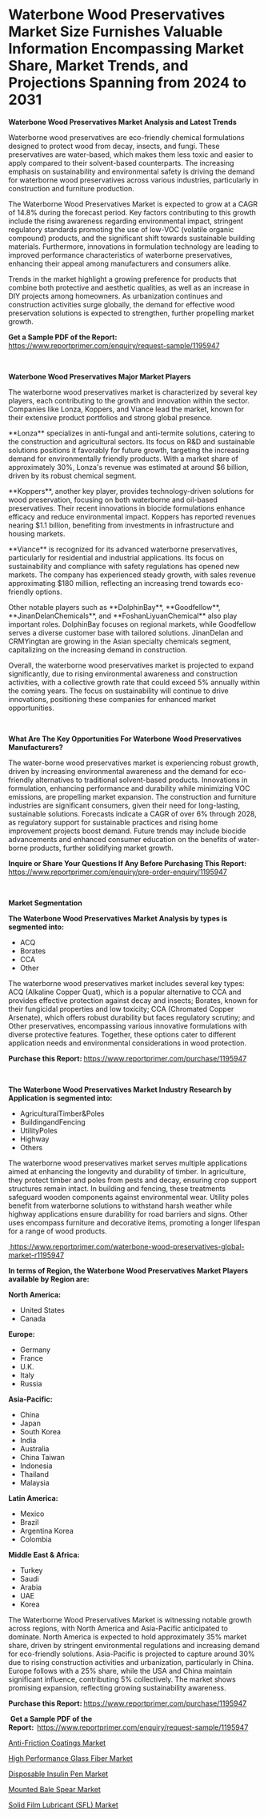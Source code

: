 <p><h1>Waterbone Wood Preservatives Market Size Furnishes Valuable Information Encompassing Market Share, Market Trends, and Projections Spanning from 2024 to 2031</h1></p><p><strong>Waterbone Wood Preservatives Market Analysis and Latest Trends</strong></p>
<p><p>Waterborne wood preservatives are eco-friendly chemical formulations designed to protect wood from decay, insects, and fungi. These preservatives are water-based, which makes them less toxic and easier to apply compared to their solvent-based counterparts. The increasing emphasis on sustainability and environmental safety is driving the demand for waterborne wood preservatives across various industries, particularly in construction and furniture production.</p><p>The Waterborne Wood Preservatives Market is expected to grow at a CAGR of 14.8% during the forecast period. Key factors contributing to this growth include the rising awareness regarding environmental impact, stringent regulatory standards promoting the use of low-VOC (volatile organic compound) products, and the significant shift towards sustainable building materials. Furthermore, innovations in formulation technology are leading to improved performance characteristics of waterborne preservatives, enhancing their appeal among manufacturers and consumers alike.</p><p>Trends in the market highlight a growing preference for products that combine both protective and aesthetic qualities, as well as an increase in DIY projects among homeowners. As urbanization continues and construction activities surge globally, the demand for effective wood preservation solutions is expected to strengthen, further propelling market growth.</p></p>
<p><strong>Get a Sample PDF of the Report:&nbsp;</strong> <a href="https://www.reportprimer.com/enquiry/request-sample/1195947">https://www.reportprimer.com/enquiry/request-sample/1195947</a></p>
<p>&nbsp;</p>
<p><strong>Waterbone Wood Preservatives Major Market Players</strong></p>
<p><p>The waterborne wood preservatives market is characterized by several key players, each contributing to the growth and innovation within the sector. Companies like Lonza, Koppers, and Viance lead the market, known for their extensive product portfolios and strong global presence.</p><p>**Lonza** specializes in anti-fungal and anti-termite solutions, catering to the construction and agricultural sectors. Its focus on R&D and sustainable solutions positions it favorably for future growth, targeting the increasing demand for environmentally friendly products. With a market share of approximately 30%, Lonza's revenue was estimated at around $6 billion, driven by its robust chemical segment.</p><p>**Koppers**, another key player, provides technology-driven solutions for wood preservation, focusing on both waterborne and oil-based preservatives. Their recent innovations in biocide formulations enhance efficacy and reduce environmental impact. Koppers has reported revenues nearing $1.1 billion, benefiting from investments in infrastructure and housing markets.</p><p>**Viance** is recognized for its advanced waterborne preservatives, particularly for residential and industrial applications. Its focus on sustainability and compliance with safety regulations has opened new markets. The company has experienced steady growth, with sales revenue approximating $180 million, reflecting an increasing trend towards eco-friendly options.</p><p>Other notable players such as **DolphinBay**, **Goodfellow**, **JinanDelanChemicals**, and **FoshanLiyuanChemical** also play important roles. DolphinBay focuses on regional markets, while Goodfellow serves a diverse customer base with tailored solutions. JinanDelan and CRMYingtan are growing in the Asian specialty chemicals segment, capitalizing on the increasing demand in construction.</p><p>Overall, the waterborne wood preservatives market is projected to expand significantly, due to rising environmental awareness and construction activities, with a collective growth rate that could exceed 5% annually within the coming years. The focus on sustainability will continue to drive innovations, positioning these companies for enhanced market opportunities.</p></p>
<p>&nbsp;</p>
<p><strong>What Are The Key Opportunities For Waterbone Wood Preservatives Manufacturers?</strong></p>
<p><p>The water-borne wood preservatives market is experiencing robust growth, driven by increasing environmental awareness and the demand for eco-friendly alternatives to traditional solvent-based products. Innovations in formulation, enhancing performance and durability while minimizing VOC emissions, are propelling market expansion. The construction and furniture industries are significant consumers, given their need for long-lasting, sustainable solutions. Forecasts indicate a CAGR of over 6% through 2028, as regulatory support for sustainable practices and rising home improvement projects boost demand. Future trends may include biocide advancements and enhanced consumer education on the benefits of water-borne products, further solidifying market growth.</p></p>
<p><strong>Inquire or Share Your Questions If Any Before Purchasing This Report:</strong> <a href="https://www.reportprimer.com/enquiry/pre-order-enquiry/1195947">https://www.reportprimer.com/enquiry/pre-order-enquiry/1195947</a></p>
<p>&nbsp;</p>
<p><strong>Market Segmentation</strong></p>
<p><strong>The Waterbone Wood Preservatives Market Analysis by types is segmented into:</strong></p>
<p><ul><li>ACQ</li><li>Borates</li><li>CCA</li><li>Other</li></ul></p>
<p><p>The waterborne wood preservatives market includes several key types: ACQ (Alkaline Copper Quat), which is a popular alternative to CCA and provides effective protection against decay and insects; Borates, known for their fungicidal properties and low toxicity; CCA (Chromated Copper Arsenate), which offers robust durability but faces regulatory scrutiny; and Other preservatives, encompassing various innovative formulations with diverse protective features. Together, these options cater to different application needs and environmental considerations in wood protection.</p></p>
<p><strong>Purchase this Report:&nbsp;</strong><a href="https://www.reportprimer.com/purchase/1195947">https://www.reportprimer.com/purchase/1195947</a></p>
<p>&nbsp;</p>
<p><strong>The Waterbone Wood Preservatives Market Industry Research by Application is segmented into:</strong></p>
<p><ul><li>AgriculturalTimber&Poles</li><li>BuildingandFencing</li><li>UtilityPoles</li><li>Highway</li><li>Others</li></ul></p>
<p><p>The waterborne wood preservatives market serves multiple applications aimed at enhancing the longevity and durability of timber. In agriculture, they protect timber and poles from pests and decay, ensuring crop support structures remain intact. In building and fencing, these treatments safeguard wooden components against environmental wear. Utility poles benefit from waterborne solutions to withstand harsh weather while highway applications ensure durability for road barriers and signs. Other uses encompass furniture and decorative items, promoting a longer lifespan for a range of wood products.</p></p>
<p><a href="https://www.reportprimer.com/waterbone-wood-preservatives-global-market-r1195947">&nbsp;https://www.reportprimer.com/waterbone-wood-preservatives-global-market-r1195947</a></p>
<p><strong>In terms of Region, the Waterbone Wood Preservatives Market Players available by Region are:</strong></p>
<p>
    <p> <strong> North America: </strong>
        <ul>
            <li>United States</li>
            <li>Canada</li>
        </ul>
        </p> 
    <p> <strong> Europe: </strong>
        <ul>
            <li>Germany</li>
            <li>France</li>
            <li>U.K.</li>
            <li>Italy</li>
            <li>Russia</li>
        </ul>
        </p> 
    <p> <strong> Asia-Pacific: </strong>
        <ul>
            <li>China</li>
            <li>Japan</li>
            <li>South Korea</li>
            <li>India</li>
            <li>Australia</li>
            <li>China Taiwan</li>
            <li>Indonesia</li>
            <li>Thailand</li>
            <li>Malaysia</li>
        </ul>
        </p> 
    <p> <strong> Latin America: </strong>
        <ul>
            <li>Mexico</li>
            <li>Brazil</li>
            <li>Argentina Korea</li>
            <li>Colombia</li>
        </ul>
        </p> 
    <p> <strong> Middle East & Africa: </strong>
        <ul>
            <li>Turkey</li>
            <li>Saudi</li>
            <li>Arabia</li>
            <li>UAE</li>
            <li>Korea</li>
        </ul>
    </p>
    </p>
<p><p>The Waterborne Wood Preservatives Market is witnessing notable growth across regions, with North America and Asia-Pacific anticipated to dominate. North America is expected to hold approximately 35% market share, driven by stringent environmental regulations and increasing demand for eco-friendly solutions. Asia-Pacific is projected to capture around 30% due to rising construction activities and urbanization, particularly in China. Europe follows with a 25% share, while the USA and China maintain significant influence, contributing 5% collectively. The market shows promising expansion, reflecting growing sustainability awareness.</p></p>
<p><strong>Purchase this Report: </strong><a href="https://www.reportprimer.com/purchase/1195947">https://www.reportprimer.com/purchase/1195947</a></p>
<p>&nbsp;<strong>Get a Sample PDF of the Report:&nbsp;&nbsp;</strong><a href="https://www.reportprimer.com/enquiry/request-sample/1195947">https://www.reportprimer.com/enquiry/request-sample/1195947</a></p>
<p><strong></strong></p>
<p><p><a href="https://issuu.com/reportprime-2/docs/anti-friction-coatings-market-size-_29238d27ab256c">Anti-Friction Coatings Market</a></p><p><a href="https://github.com/MelgarBasny/Market-Research-Report-List-1/blob/main/high-performance-glass-fiber-market.md">High Performance Glass Fiber Market</a></p><p><a href="https://www.linkedin.com/pulse/in-depth-analysis-global-disposable-insulin-pen-market-wkqwe?trackingId=EPV1iGhaQcOus%2B0vijrIqw%3D%3D">Disposable Insulin Pen Market</a></p><p><a href="https://medium.com/@tysonkub/mounted-bale-spear-market-size-share-analysis-growth-trends-forecast-2024-2031-824a981cd8df?postPublishedType=repub">Mounted Bale Spear Market</a></p><p><a href="https://issuu.com/reportprime-2/docs/solid-film-lubricant-sfl-market-siz_3854fe5c6e07f4">Solid Film Lubricant (SFL) Market</a></p></p>